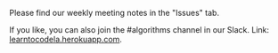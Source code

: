Please find our weekly meeting notes in the "Issues" tab.


If you like, you can also join the #algorithms channel in our Slack. Link: [learntocodela.herokuapp.com](learntocodela.herokuapp.com).
